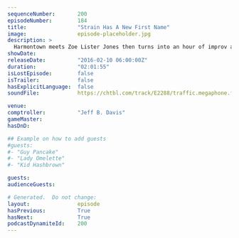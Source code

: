 ```yaml
---
sequenceNumber:       200
episodeNumber:        184
title:                "Strain Has A New First Name"
image:                episode-placeholder.jpg
description: >
  Harmontown meets Zoe Lister Jones then turns into an hour of improv and complete chaos! You really should watch the video at harmontown.com/live. Become a member!
showDate:             
releaseDate:          "2016-02-10 06:00:00Z"
duration:             "02:01:55"
isLostEpisode:        false
isTrailer:            false
hasExplicitLanguage:  false
soundFile:            https://chtbl.com/track/E2288/traffic.megaphone.fm/STA8725070688.mp3?updated=1560541629

venue:                
comptroller:          "Jeff B. Davis"
gameMaster:           
hasDnD:               

## Example on how to add guests
#guests:
#- "Guy Pancake"
#- "Lady Omelette"
#- "Kid Hashbrown"

guests:
audienceGuests:

# Generated.  Do not change:
layout:               episode
hasPrevious:          True
hasNext:              True
podcastDynamiteId:    200
---
```

